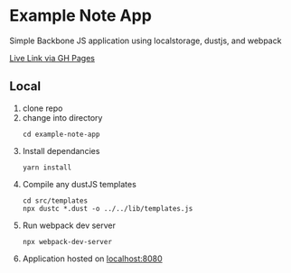 # Example Note App

Simple Backbone JS application using localstorage, dustjs, and webpack

[Live Link via GH Pages](https://cexfchoi.github.io/example-note-app/)


## Local

1. clone repo
2. change into directory
    ```
    cd example-note-app
    ```
3. Install dependancies
    ```
    yarn install
    ```
4. Compile any dustJS templates
    ```
    cd src/templates
    npx dustc *.dust -o ../../lib/templates.js
    ```
5. Run webpack dev server
    ```
    npx webpack-dev-server
    ```
6. Application hosted on [localhost:8080](http://localhost:8080/)
